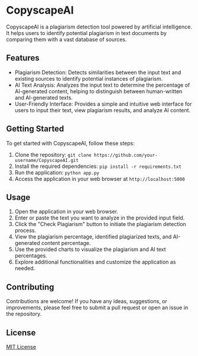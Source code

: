 # CopyscapeAI

CopyscapeAI is a plagiarism detection tool powered by artificial intelligence. It helps users to identify potential plagiarism in text documents by comparing them with a vast database of sources.

## Features

- Plagiarism Detection: Detects similarities between the input text and existing sources to identify potential instances of plagiarism.
- AI Text Analysis: Analyzes the input text to determine the percentage of AI-generated content, helping to distinguish between human-written and AI-generated texts.
- User-Friendly Interface: Provides a simple and intuitive web interface for users to input their text, view plagiarism results, and analyze AI content.

## Getting Started

To get started with CopyscapeAI, follow these steps:

1. Clone the repository: `git clone https://github.com/your-username/CopyscapeAI.git`
2. Install the required dependencies: `pip install -r requirements.txt`
3. Run the application: `python app.py`
4. Access the application in your web browser at `http://localhost:5000`

## Usage

1. Open the application in your web browser.
2. Enter or paste the text you want to analyze in the provided input field.
3. Click the "Check Plagiarism" button to initiate the plagiarism detection process.
4. View the plagiarism percentage, identified plagiarized texts, and AI-generated content percentage.
5. Use the provided charts to visualize the plagiarism and AI text percentages.
6. Explore additional functionalities and customize the application as needed.

## Contributing

Contributions are welcome! If you have any ideas, suggestions, or improvements, please feel free to submit a pull request or open an issue in the repository.

## License

[MIT License](https://opensource.org/licenses/MIT)
